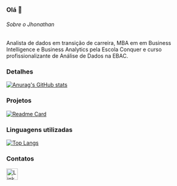### Olá 👋

###### Sobre o Jhonathan
Analista de dados em transição de carreira, MBA em em Business Intelligence e Business Analytics pela Escola Conquer e curso profissionalizante de Análise de Dados na EBAC. 


### Detalhes

[![Anurag's GitHub stats](https://github-readme-stats.vercel.app/api?username=jhonathan2704&show_icons=true&theme=dark)](https://github.com/anuraghazra/github-readme-stats)

### Projetos

[![Readme Card](https://github-readme-stats.vercel.app/api/pin/?username=jhonathan2704repo=logica-programacao.github.io&theme=dark)](https://github.com/anuraghazra/github-readme-stats)


### Linguagens utilizadas

[![Top Langs](https://github-readme-stats.vercel.app/api/top-langs/?username=jhonathan2704&layout=compact)](https://github.com/anuraghazra/github-readme-stats)

### Contatos

[<img src='https://img.shields.io/badge/LinkedIn-0077B5?style=for-the-badge&logo=linkedin&logoColor=white' alt='Linkedin' height='30'>](https://www.linkedin.com/in/jhonathan-silva-dados/)
